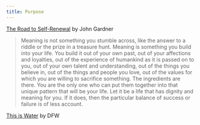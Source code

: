 ```yaml
---
title: Purpose
---
```

[The Road to Self-Renewal](https://gsb-courses.stanford.edu/building-innovative-brands/wp-content/uploads/sites/25/2022/04/johngardner-roadtoself-renewal2.pdf) by John Gardner
>Meaning is not something you stumble across, like the answer to a riddle or the prize in a treasure hunt. Meaning is something you build into your life. You build it out of your own past, out of your affections and loyalties, out of the experience of humankind as it is passed on to you, out of your own talent and understanding, out of the things you believe in, out of the things and people you love, out of the values for which you are willing to sacrifice something. The ingredients are there. You are the only one who can put them together into that unique pattern that will be your life. Let it be a life that has dignity and meaning for you. If it does, then the particular balance of success or failure is of less account.

[This is Water](https://web.ics.purdue.edu/~drkelly/DFWKenyonAddress2005.pdf) by DFW